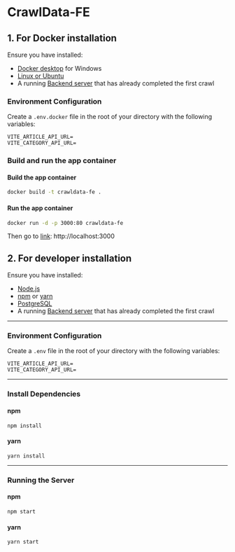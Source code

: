 # CrawlData-FE
## 1. For Docker installation
Ensure you have installed:

- [Docker desktop](https://www.docker.com/products/docker-desktop//) for Windows
- [Linux or Ubuntu](https://docs.docker.com/engine/install/ubuntu/)
- A running [Backend server](https://github.com/TeddyToT/CrawlData-BE) that has already completed the first crawl
### Environment Configuration
Create a `.env.docker` file in the root of your directory with the following variables:

```env
VITE_ARTICLE_API_URL=
VITE_CATEGORY_API_URL=
```

### Build and run the app container
#### Build the app container
```bash
docker build -t crawldata-fe .
```
#### Run the app container
```bash
docker run -d -p 3000:80 crawldata-fe
```
Then go to [link](http://localhost:3000): http://localhost:3000





## 2. For developer installation
Ensure you have installed:

- [Node.js](https://nodejs.org/)
- [npm](https://www.npmjs.com/) or [yarn](https://classic.yarnpkg.com/lang/en/docs/install/#windows-stable)
- [PostgreSQL](https://www.postgresql.org/)
- A running [Backend server](https://github.com/TeddyToT/CrawlData-BE) that has already completed the first crawl

---
### Environment Configuration
Create a `.env` file in the root of your directory with the following variables:

```env
VITE_ARTICLE_API_URL=
VITE_CATEGORY_API_URL=
```
---
### Install Dependencies

#### npm
```
npm install
```

#### yarn
```
yarn install
```

---

### Running the Server
#### npm
```
npm start
```

#### yarn
```
yarn start
```





